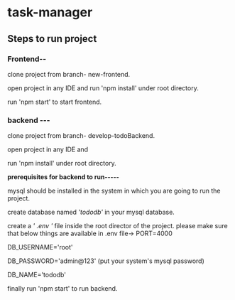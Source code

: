 # task-manager

## Steps to run project

### Frontend--
clone project from branch- new-frontend.

open project in any IDE and run 'npm install' under root directory.

run 'npm start' to start frontend.


### backend ---

clone project from branch- develop-todoBackend.

open project in any IDE and

run 'npm install' under root directory.

**prerequisites for backend to run-----**

mysql should be installed in the system in which you are going to run the project.

create database named _'tododb'_ in your mysql database.

create a _' .env '_ file inside the root director of the project.
please make sure that below things are available in .env file->
PORT=4000

DB_USERNAME='root'

DB_PASSWORD='admin@123'  (put your system's mysql password)

DB_NAME='tododb'



finally run 'npm start' to run backend.

